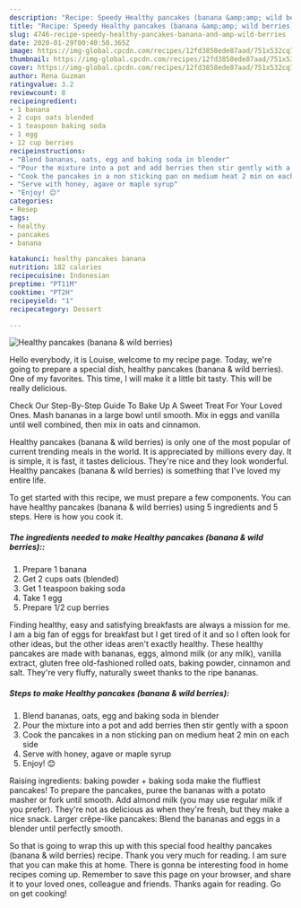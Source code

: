 ```yaml
---
description: "Recipe: Speedy Healthy pancakes (banana &amp;amp; wild berries)"
title: "Recipe: Speedy Healthy pancakes (banana &amp;amp; wild berries)"
slug: 4746-recipe-speedy-healthy-pancakes-banana-and-amp-wild-berries
date: 2020-01-29T00:40:50.365Z
image: https://img-global.cpcdn.com/recipes/12fd3858ede87aad/751x532cq70/healthy-pancakes-banana-wild-berries-recipe-main-photo.jpg
thumbnail: https://img-global.cpcdn.com/recipes/12fd3858ede87aad/751x532cq70/healthy-pancakes-banana-wild-berries-recipe-main-photo.jpg
cover: https://img-global.cpcdn.com/recipes/12fd3858ede87aad/751x532cq70/healthy-pancakes-banana-wild-berries-recipe-main-photo.jpg
author: Rena Guzman
ratingvalue: 3.2
reviewcount: 8
recipeingredient:
- 1 banana
- 2 cups oats blended
- 1 teaspoon baking soda
- 1 egg
- 12 cup berries
recipeinstructions:
- "Blend bananas, oats, egg and baking soda in blender"
- "Pour the mixture into a pot and add berries then stir gently with a spoon"
- "Cook the pancakes in a non sticking pan on medium heat 2 min on each side"
- "Serve with honey, agave or maple syrup"
- "Enjoy! 😊"
categories:
- Resep
tags:
- healthy
- pancakes
- banana

katakunci: healthy pancakes banana
nutrition: 182 calories
recipecuisine: Indonesian
preptime: "PT11M"
cooktime: "PT2H"
recipeyield: "1"
recipecategory: Dessert

---
```



![Healthy pancakes (banana &amp; wild berries)](https://img-global.cpcdn.com/recipes/12fd3858ede87aad/751x532cq70/healthy-pancakes-banana-wild-berries-recipe-main-photo.jpg)

Hello everybody, it is Louise, welcome to my recipe page. Today, we're going to prepare a special dish, healthy pancakes (banana &amp; wild berries). One of my favorites. This time, I will make it a little bit tasty. This will be really delicious.

Check Our Step-By-Step Guide To Bake Up A Sweet Treat For Your Loved Ones. Mash bananas in a large bowl until smooth. Mix in eggs and vanilla until well combined, then mix in oats and cinnamon.

Healthy pancakes (banana &amp; wild berries) is only one of the most popular of current trending meals in the world. It is appreciated by millions every day. It is simple, it is fast, it tastes delicious. They're nice and they look wonderful. Healthy pancakes (banana &amp; wild berries) is something that I've loved my entire life.


To get started with this recipe, we must prepare a few components. You can have healthy pancakes (banana &amp; wild berries) using 5 ingredients and 5 steps. Here is how you cook it.

##### The ingredients needed to make Healthy pancakes (banana &amp; wild berries)::

1. Prepare 1 banana
1. Get 2 cups oats (blended)
1. Get 1 teaspoon baking soda
1. Take 1 egg
1. Prepare 1/2 cup berries


Finding healthy, easy and satisfying breakfasts are always a mission for me. I am a big fan of eggs for breakfast but I get tired of it and so I often look for other ideas, but the other ideas aren&#39;t exactly healthy. These healthy pancakes are made with bananas, eggs, almond milk (or any milk), vanilla extract, gluten free old-fashioned rolled oats, baking powder, cinnamon and salt. They&#39;re very fluffy, naturally sweet thanks to the ripe bananas. 

##### Steps to make Healthy pancakes (banana &amp; wild berries):

1. Blend bananas, oats, egg and baking soda in blender
1. Pour the mixture into a pot and add berries then stir gently with a spoon
1. Cook the pancakes in a non sticking pan on medium heat 2 min on each side
1. Serve with honey, agave or maple syrup
1. Enjoy! 😊


Raising ingredients: baking powder + baking soda make the fluffiest pancakes! To prepare the pancakes, puree the bananas with a potato masher or fork until smooth. Add almond milk (you may use regular milk if you prefer). They&#39;re not as delicious as when they&#39;re fresh, but they make a nice snack. Larger crêpe-like pancakes: Blend the bananas and eggs in a blender until perfectly smooth. 

So that is going to wrap this up with this special food healthy pancakes (banana &amp; wild berries) recipe. Thank you very much for reading. I am sure that you can make this at home. There is gonna be interesting food in home recipes coming up. Remember to save this page on your browser, and share it to your loved ones, colleague and friends. Thanks again for reading. Go on get cooking!
